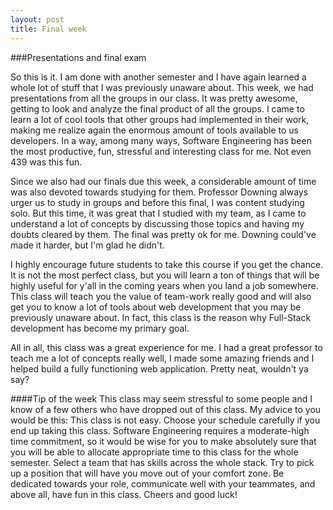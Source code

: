 ```yaml
---
layout: post
title: Final week
---
```



###Presentations and final exam

So this is it. I am done with another semester and I have again learned a whole lot of stuff that I was previously unaware about. This week, we had presentations from all the groups in our class. It was pretty awesome, getting to look and analyze the final product of all the groups. I came to learn a lot of cool tools that other groups had implemented in their work, making me realize again the enormous amount of tools available to us developers. In a way, among many ways, Software Engineering has been the most productive, fun, stressful and interesting class for me. Not even 439 was this fun.

Since we also had our finals due this week, a considerable amount of time was also devoted towards studying for them. Professor Downing always urger us to study in groups and before this final, I was content studying solo. But this time, it was great that I studied with my team, as I came to understand a lot of concepts by discussing those topics and having my doubts cleared by them. The final was pretty ok for me. Downing could've made it harder, but I'm glad he didn't.

I highly encourage future students to take this course if you get the chance. It is not the most perfect class, but you will learn a ton of things that will be highly useful for y'all in the coming years when you land a job somewhere. This class will teach you the value of team-work really good and will also get you to know a lot of tools about web development that you may be previously unaware about. In fact, this class is the reason why Full-Stack development has become my primary goal. 

All in all, this class was a great experience for me. I had a great professor to teach me a lot of concepts really well, I made some amazing friends and I helped build a fully functioning web application. Pretty neat, wouldn't ya say?

####Tip of the week
This class may seem stressful to some people and I know of a few others who have dropped out of this class. My advice to you would be this: This class is not easy. Choose your schedule carefully if you end up taking this class. Software Engineering requires a moderate-high time commitment, so it would be wise for you to make absolutely sure that you will be able to allocate appropriate time to this class for the whole semester. Select a team that has skills across the whole stack. Try to pick up a position that will have you move out of your comfort zone. Be dedicated towards your role, communicate well with your teammates, and above all, have fun in this class. Cheers and good luck!
